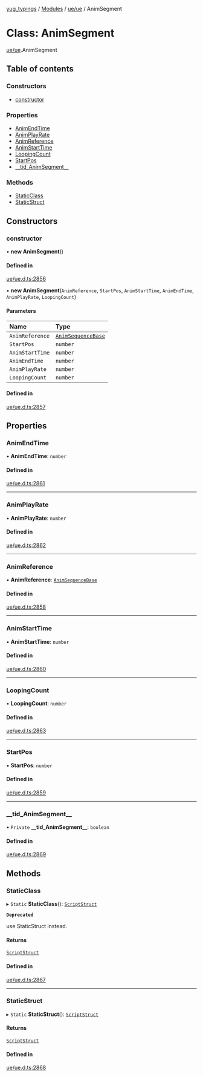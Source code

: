 [yug_typings](../README.md) / [Modules](../modules.md) / [ue/ue](../modules/ue_ue.md) / AnimSegment

# Class: AnimSegment

[ue/ue](../modules/ue_ue.md).AnimSegment

## Table of contents

### Constructors

- [constructor](ue_ue.AnimSegment.md#constructor)

### Properties

- [AnimEndTime](ue_ue.AnimSegment.md#animendtime)
- [AnimPlayRate](ue_ue.AnimSegment.md#animplayrate)
- [AnimReference](ue_ue.AnimSegment.md#animreference)
- [AnimStartTime](ue_ue.AnimSegment.md#animstarttime)
- [LoopingCount](ue_ue.AnimSegment.md#loopingcount)
- [StartPos](ue_ue.AnimSegment.md#startpos)
- [\_\_tid\_AnimSegment\_\_](ue_ue.AnimSegment.md#__tid_animsegment__)

### Methods

- [StaticClass](ue_ue.AnimSegment.md#staticclass)
- [StaticStruct](ue_ue.AnimSegment.md#staticstruct)

## Constructors

### constructor

• **new AnimSegment**()

#### Defined in

[ue/ue.d.ts:2856](https://github.com/YugMetaverse/yug_typings/blob/b7d9b19/ue/ue.d.ts#L2856)

• **new AnimSegment**(`AnimReference`, `StartPos`, `AnimStartTime`, `AnimEndTime`, `AnimPlayRate`, `LoopingCount`)

#### Parameters

| Name | Type |
| :------ | :------ |
| `AnimReference` | [`AnimSequenceBase`](ue_ue.AnimSequenceBase.md) |
| `StartPos` | `number` |
| `AnimStartTime` | `number` |
| `AnimEndTime` | `number` |
| `AnimPlayRate` | `number` |
| `LoopingCount` | `number` |

#### Defined in

[ue/ue.d.ts:2857](https://github.com/YugMetaverse/yug_typings/blob/b7d9b19/ue/ue.d.ts#L2857)

## Properties

### AnimEndTime

• **AnimEndTime**: `number`

#### Defined in

[ue/ue.d.ts:2861](https://github.com/YugMetaverse/yug_typings/blob/b7d9b19/ue/ue.d.ts#L2861)

___

### AnimPlayRate

• **AnimPlayRate**: `number`

#### Defined in

[ue/ue.d.ts:2862](https://github.com/YugMetaverse/yug_typings/blob/b7d9b19/ue/ue.d.ts#L2862)

___

### AnimReference

• **AnimReference**: [`AnimSequenceBase`](ue_ue.AnimSequenceBase.md)

#### Defined in

[ue/ue.d.ts:2858](https://github.com/YugMetaverse/yug_typings/blob/b7d9b19/ue/ue.d.ts#L2858)

___

### AnimStartTime

• **AnimStartTime**: `number`

#### Defined in

[ue/ue.d.ts:2860](https://github.com/YugMetaverse/yug_typings/blob/b7d9b19/ue/ue.d.ts#L2860)

___

### LoopingCount

• **LoopingCount**: `number`

#### Defined in

[ue/ue.d.ts:2863](https://github.com/YugMetaverse/yug_typings/blob/b7d9b19/ue/ue.d.ts#L2863)

___

### StartPos

• **StartPos**: `number`

#### Defined in

[ue/ue.d.ts:2859](https://github.com/YugMetaverse/yug_typings/blob/b7d9b19/ue/ue.d.ts#L2859)

___

### \_\_tid\_AnimSegment\_\_

• `Private` **\_\_tid\_AnimSegment\_\_**: `boolean`

#### Defined in

[ue/ue.d.ts:2869](https://github.com/YugMetaverse/yug_typings/blob/b7d9b19/ue/ue.d.ts#L2869)

## Methods

### StaticClass

▸ `Static` **StaticClass**(): [`ScriptStruct`](ue_ue.ScriptStruct.md)

**`Deprecated`**

use StaticStruct instead.

#### Returns

[`ScriptStruct`](ue_ue.ScriptStruct.md)

#### Defined in

[ue/ue.d.ts:2867](https://github.com/YugMetaverse/yug_typings/blob/b7d9b19/ue/ue.d.ts#L2867)

___

### StaticStruct

▸ `Static` **StaticStruct**(): [`ScriptStruct`](ue_ue.ScriptStruct.md)

#### Returns

[`ScriptStruct`](ue_ue.ScriptStruct.md)

#### Defined in

[ue/ue.d.ts:2868](https://github.com/YugMetaverse/yug_typings/blob/b7d9b19/ue/ue.d.ts#L2868)
